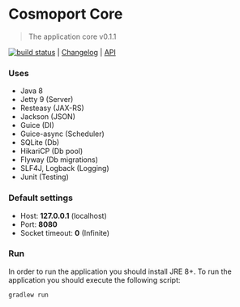 # Cosmoport Core
> The application core v0.1.1

[![build status](https://gitlab.com/cosmoport/core/badges/master/build.svg)](https://gitlab.com/cosmoport/core/commits/master) | [Changelog](./CHANGELOG.md) | [API](./doc/API.md)

### Uses
- Java 8
- Jetty 9 (Server)
- Resteasy (JAX-RS)
- Jackson (JSON)
- Guice (DI)
- Guice-async (Scheduler)
- SQLite (Db)
- HikariCP (Db pool)
- Flyway (Db migrations)
- SLF4J, Logback (Logging)
- Junit (Testing)

### Default settings
- Host: **127.0.0.1** (localhost)
- Port: **8080**
- Socket timeout: **0** (Infinite)

### Run
In order to run the application you should install JRE 8+.
To run the application you should execute the following script:
```text
gradlew run
```